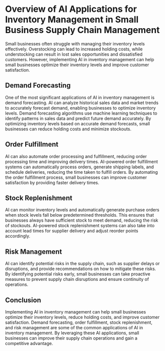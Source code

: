 Overview of AI Applications for Inventory Management in Small Business Supply Chain Management
======================================================================================================================================================

Small businesses often struggle with managing their inventory levels effectively. Overstocking can lead to increased holding costs, while understocking can result in lost sales opportunities and dissatisfied customers. However, implementing AI in inventory management can help small businesses optimize their inventory levels and improve customer satisfaction.

Demand Forecasting
------------------

One of the most significant applications of AI in inventory management is demand forecasting. AI can analyze historical sales data and market trends to accurately forecast demand, enabling businesses to optimize inventory levels. Demand forecasting algorithms use machine learning techniques to identify patterns in sales data and predict future demand accurately. By optimizing inventory levels based on accurate demand forecasts, small businesses can reduce holding costs and minimize stockouts.

Order Fulfillment
-----------------

AI can also automate order processing and fulfillment, reducing order processing time and improving delivery times. AI-powered order fulfillment systems can automatically process orders, generate shipping labels, and schedule deliveries, reducing the time taken to fulfill orders. By automating the order fulfillment process, small businesses can improve customer satisfaction by providing faster delivery times.

Stock Replenishment
-------------------

AI can monitor inventory levels and automatically generate purchase orders when stock levels fall below predetermined thresholds. This ensures that businesses always have sufficient stock to meet demand, reducing the risk of stockouts. AI-powered stock replenishment systems can also take into account lead times for supplier delivery and adjust reorder points accordingly.

Risk Management
---------------

AI can identify potential risks in the supply chain, such as supplier delays or disruptions, and provide recommendations on how to mitigate these risks. By identifying potential risks early, small businesses can take proactive measures to prevent supply chain disruptions and ensure continuity of operations.

Conclusion
----------

Implementing AI in inventory management can help small businesses optimize their inventory levels, reduce holding costs, and improve customer satisfaction. Demand forecasting, order fulfillment, stock replenishment, and risk management are some of the common applications of AI in inventory management. By leveraging these AI applications, small businesses can improve their supply chain operations and gain a competitive advantage.
